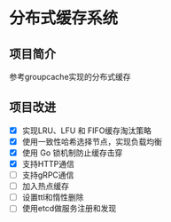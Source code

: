 # 分布式缓存系统
## 项目简介
参考groupcache实现的分布式缓存
## 项目改进
- [x] 实现LRU、LFU 和 FIFO缓存淘汰策略
- [x] 使用一致性哈希选择节点，实现负载均衡
- [x] 使用 Go 锁机制防止缓存击穿
- [x] 支持HTTP通信
- [ ] 支持gRPC通信
- [ ] 加入热点缓存
- [ ] 设置ttl和惰性删除
- [ ] 使用etcd做服务注册和发现